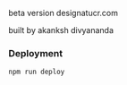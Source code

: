 beta version designatucr.com

built by akanksh divyananda

### Deployment

```bash
npm run deploy
```
